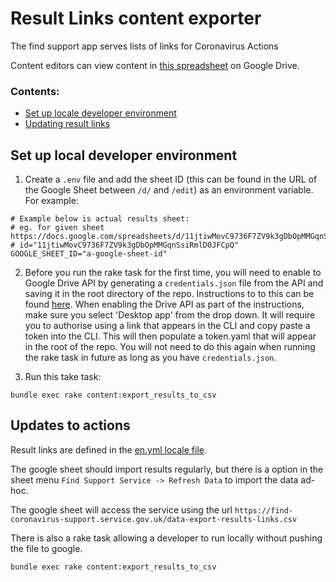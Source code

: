 # Result Links content exporter

The find support app serves lists of links for Coronavirus Actions

Content editors can view content in [this spreadsheet](https://docs.google.com/spreadsheets/d/11jtiwMovC9736F7ZV9k3gDbOpMMGqnSsiRmlD0JFCpQ/edit#gid=754001789) on Google Drive.

### Contents:

- [Set up locale developer environment](#set-up-local-developer-environment)
- [Updating result links](#updates-to-actions)

## Set up local developer environment

1. Create a `.env` file and add the sheet ID (this can be found in the URL of the Google Sheet between `/d/` and `/edit`) as an environment variable. For example:

```
# Example below is actual results sheet:
# eg. for given sheet https://docs.google.com/spreadsheets/d/11jtiwMovC9736F7ZV9k3gDbOpMMGqnSsiRmlD0JFCpQ/edit
# id="11jtiwMovC9736F7ZV9k3gDbOpMMGqnSsiRmlD0JFCpQ"
GOOGLE_SHEET_ID="a-google-sheet-id"
```

2. Before you run the rake task for the first time, you will need to enable to Google Drive API by generating a `credentials.json` file from the API and saving it in the root directory of the repo.  Instructions to to this can be found [here](https://developers.google.com/drive/api/v3/quickstart/ruby). When enabling the Drive API as part of the instructions, make sure you select 'Desktop app' from the drop down. It will require you to authorise using a link that appears in the CLI and copy paste a token into the CLI. This will then populate a token.yaml that will appear in the root of the repo. You will not need to do this again when running the rake task in future as long as you have `credentials.json`.

3. Run this take task:

```
bundle exec rake content:export_results_to_csv
```


## Updates to actions

Result links are defined in the [en.yml locale file](https://github.com/alphagov/govuk-coronavirus-find-support/blob/master/config/locales/en.yml). 

The google sheet should import results regularly, but there is a option in the sheet menu `Find Support Service -> Refresh Data` to import the data ad-hoc.

The google sheet will access the service using the url
`https://find-coronavirus-support.service.gov.uk/data-export-results-links.csv`

There is also a rake task allowing a developer to run locally without pushing the file to google. 
```
bundle exec rake content:export_results_to_csv
```
